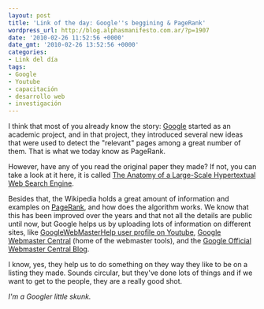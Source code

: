 ```yaml
---
layout: post
title: 'Link of the day: Google''s beggining & PageRank'
wordpress_url: http://blog.alphasmanifesto.com.ar/?p=1907
date: '2010-02-26 11:52:56 +0000'
date_gmt: '2010-02-26 13:52:56 +0000'
categories:
- Link del día
tags:
- Google
- Youtube
- capacitación
- desarrollo web
- investigación
---
```


I think that most of you already know the story: [Google](http://www.google.com) started as an academic project, and in that project, they introduced several new ideas that were used to detect the "relevant" pages among a great number of them. That is what we today know as PageRank.

However, have any of you read the original paper they made? If not, you can take a look at it here, it is called [The Anatomy of a Large-Scale Hypertextual Web Search Engine](http://infolab.stanford.edu/~backrub/google.html).

Besides that, the Wikipedia holds a great amount of information and examples on [PageRank](http://en.wikipedia.org/wiki/PageRank), and how does the algorithm works. We know that this has been improved over the years and that not all the details are public until now, but Google helps us by uploading lots of information on different sites, like [GoogleWebMasterHelp user profile on Youtube](http://www.youtube.com/profile?user=GoogleWebmasterHelp), [Google Webmaster Central](http://www.google.com/webmasters/) (home of the webmaster tools), and the [Google Official Webmaster Central Blog](http://googlewebmastercentral.blogspot.com/).

I know, yes, they help us to do something on they way they like to be on a listing they made. Sounds circular, but they've done lots of things and if we want to get to the people, they are a really good shot.

_I'm a Googler little skunk._
